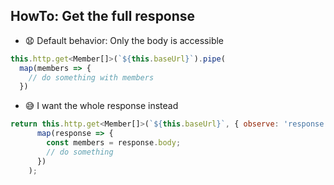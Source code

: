 ## HowTo: Get the full response
* 😧 Default behavior: Only the body is accessible
```js
this.http.get<Member[]>(`${this.baseUrl}`).pipe(
  map(members => {
    // do something with members
  })
```
* 😅 I want the whole response instead
```js
return this.http.get<Member[]>(`${this.baseUrl}`, { observe: 'response' }).pipe(
      map(response => {
        const members = response.body;
        // do something
      })
    );
```
